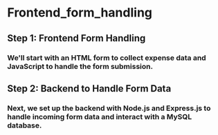# Frontend_form_handling

## Step 1: Frontend Form Handling

### We'll start with an HTML form to collect expense data and JavaScript to handle the form submission.

## Step 2: Backend to Handle Form Data

### Next, we set up the backend with Node.js and Express.js to handle incoming form data and interact with a MySQL database.
